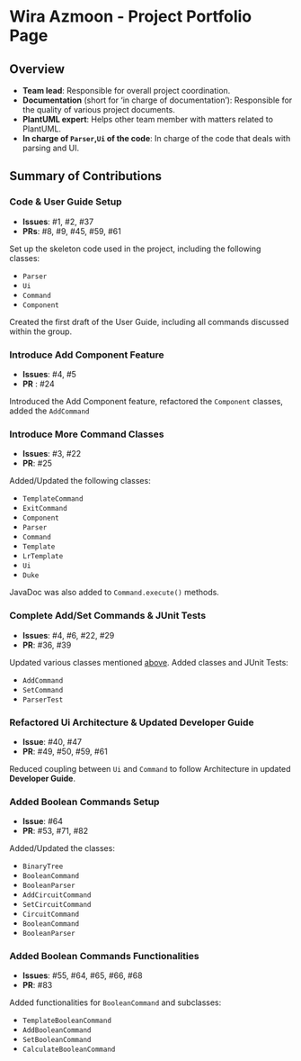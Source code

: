 # Wira Azmoon - Project Portfolio Page

## Overview

* **Team lead**: Responsible for overall project coordination.
* **Documentation** (short for ‘in charge of documentation’): Responsible for the quality of various project documents.
* **PlantUML expert**: Helps other team member with matters related to PlantUML.
* **In charge of `Parser`,`Ui` of the code**: In charge of the code that deals with parsing and UI.

## Summary of Contributions

### Code & User Guide Setup 

* **Issues**: #1, #2, #37
* **PRs**: #8, #9, #45, #59, #61

Set up the skeleton code used in the project, including the following classes:

* `Parser`
* `Ui`
* `Command`
* `Component`

Created the first draft of the User Guide, including all commands discussed within the group.

### Introduce Add Component Feature

* **Issues**: #4, #5
* **PR** : #24

Introduced the Add Component feature, refactored the `Component` classes, added the `AddCommand`

### Introduce More Command Classes 

* **Issues**: #3, #22
* **PR**: #25

Added/Updated the following classes:

* `TemplateCommand`
* `ExitCommand`
* `Component`
* `Parser`
* `Command`
* `Template`
* `LrTemplate`
* `Ui`
* `Duke`

JavaDoc was also added to `Command.execute()` methods.

### Complete Add/Set Commands & JUnit Tests

* **Issues**: #4, #6, #22, #29
* **PR**: #36, #39

Updated various classes mentioned [above](#introduce-more-command-classes). Added classes and JUnit Tests:

* `AddCommand`
* `SetCommand`
* `ParserTest`

### Refactored Ui Architecture & Updated Developer Guide

* **Issue**: #40, #47
* **PR**: #49, #50, #59, #61

Reduced coupling between `Ui` and `Command` to follow Architecture in updated **Developer Guide**.

### Added Boolean Commands Setup

* **Issue**: #64
* **PR**: #53, #71, #82

Added/Updated the classes:

* `BinaryTree`
* `BooleanCommand`
* `BooleanParser`
* `AddCircuitCommand`
* `SetCircuitCommand`
* `CircuitCommand`
* `BooleanCommand`
* `BooleanParser`

### Added Boolean Commands Functionalities

* **Issues**: #55, #64, #65, #66, #68
* **PR**: #83

Added functionalities for `BooleanCommand` and subclasses:

* `TemplateBooleanCommand`
* `AddBooleanCommand`
* `SetBooleanCommand`
* `CalculateBooleanCommand`